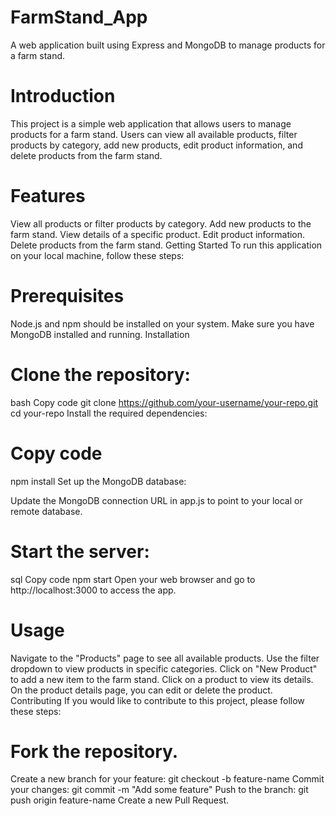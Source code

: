 # FarmStand_App
A web application built using Express and MongoDB to manage products for a farm stand.

# Introduction
This project is a simple web application that allows users to manage products for a farm stand. Users can view all available products, filter products by category, add new products, edit product information, and delete products from the farm stand.

# Features
View all products or filter products by category.
Add new products to the farm stand.
View details of a specific product.
Edit product information.
Delete products from the farm stand.
Getting Started
To run this application on your local machine, follow these steps:

# Prerequisites
Node.js and npm should be installed on your system.
Make sure you have MongoDB installed and running.
Installation

# Clone the repository:

bash
Copy code
git clone https://github.com/your-username/your-repo.git
cd your-repo
Install the required dependencies:

# Copy code
npm install
Set up the MongoDB database:

Update the MongoDB connection URL in app.js to point to your local or remote database.
# Start the server:

sql
Copy code
npm start
Open your web browser and go to http://localhost:3000 to access the app.

# Usage
Navigate to the "Products" page to see all available products.
Use the filter dropdown to view products in specific categories.
Click on "New Product" to add a new item to the farm stand.
Click on a product to view its details.
On the product details page, you can edit or delete the product.
Contributing
If you would like to contribute to this project, please follow these steps:

# Fork the repository.
Create a new branch for your feature: git checkout -b feature-name
Commit your changes: git commit -m "Add some feature"
Push to the branch: git push origin feature-name
Create a new Pull Request.
